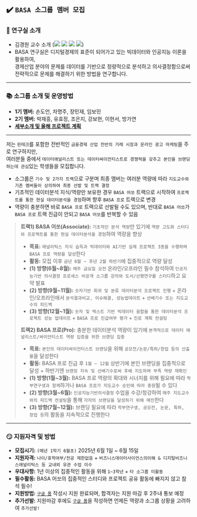 ## ✔️ `BASA 소그룹 멤버 모집`

### :office: 연구실 소개
- 김경원 교수 소개 (<a href="https://sites.google.com/view/thekimk" target="_blank"><img src="https://img.shields.io/badge/Homepage-4285F4?style=flat-square&logo=Google&logoColor=white"/></a> <a href="https://scholar.google.com/citations?hl=ko&user=nHPe-4UAAAAJ&view_op=list_works&sortby=pubdate" target="_blank"><img src="https://img.shields.io/badge/Google Scholar-4285F4?style=flat-square&logo=Google Scholar&logoColor=white"/></a> <a href="https://www.youtube.com/channel/UCEYxJNI5dhnn_CdC9BEWTuA" target="_blank"><img src="https://img.shields.io/badge/YouTube-FF0000?style=flat-square&logo=YouTube&logoColor=white"/></a> <a href="https://github.com/thekimk" target="_blank"><img src="https://img.shields.io/badge/Github-181717?style=flat-square&logo=Github&logoColor=white"/></a>)
- BASA 연구실은 디지털경제의 표준이 되어가고 있는 빅데이터와 인공지능 이론을 활용하여,     
경제산업 분야의 문제를 데이터를 기반으로 정량적으로 분석하고 의사결정함으로써 전략적으로 문제를 해결하기 위한 방법을 연구합니다.    

---

### :books: 소그룹 소개 및 운영방법
- **1기 멤버:** 손도언, 차명주, 장민재, 임보민
- **2기 멤버:** 박재흥, 유효정, 조은지, 강보현, 이현서, 방가연
- [**세부소개 및 올해 프로젝트 계획**](https://github.com/thekimk/DEBA-Research/blob/main/%5BDocument%5D/DEBA_Introduction_20250101.pdf)

---

저는 `핀테크`를 포함한 전반적인 `금융경제 산업 전반의 거래 시장과 온라인 광고 마케팅`을 주로 연구하지만,     
여러분들 중에서 `데이터애널리스트 또는 데이터싸이언티스트로 경쟁력을 갖추고 본인을 브랜딩하는데 관심`있는 학생들을 모집합니다.     

- 소그룹은 `기수 및 2가지 트랙`으로 구분며 최종 멤버는 여러분 역량에 따라 `지도교수와 기존 멤버들이 상의하여 최종 선발 및 트랙 결정`     
- 기초적인 데이터분석 지식/역량만 보유한 경우 `BASA 어쏘` 트랙으로 시작하여 `프로젝트를 통한 현실 데이터분석을 경험`하며 향후 `BASA 프로` 트랙으로 변경     
- 역량이 충분하면 바로 `BASA 프로` 트랙으로 선발될 수도 있으며, 반대로 `BASA 어쏘`가 `BASA 프로` 트랙 진급이 안되고 `BASA 어쏘`를 반복할 수 있음     

> **트랙1) BASA 어쏘(Associate):** `기초적인 분석 역량`만 있기에 `역량 고도화 스터디와 프로젝트를 통한 현실 데이터분석을 경험`하여 역량을 향상
>
> - **목표:** `애널리틱스 지식 습득과 빅데이터와 AI기반 실제 프로젝트 3종을 수행하며 BASA 프로 역량을 달성`한다
> - **활동:** 모집 이후 `금년 6월 ~ 후년 2월 하반기`에 집중적으로 역량 달성
> - **(1) 방향(6월~8월):** `매주 금요일 오전` 온라인/오프라인 필수 참석하여 `인공지능기반 의사결정 프로세스 비공개 소그룹 강의와 도서/선행연구를 스터디`하고 요약 발표
> - **(2) 방향(9월~11월):** `숫자기반 회귀 및 분류 데이터분석 프로젝트 진행` + 온라인/오프라인에서 `분석결과비교, 이슈해결, 성능업데이트` + `선배기수 또는 지도교수의 피드백`
> - **(3) 방향(12월~1월):** `숫자 및 텍스트 기반 빅데이터 융합을 통한 데이터분석 프로젝트 성능 업데이트` + `BASA 프로 진급여부 평가` + `진로 계획 컨설팅`
>
> **트랙2) BASA 프로(Pro):** 충분한 데이터분석 역량이 있기에 `본격적으로 데이터 애널리스트/싸이언티스트 역량 입증을 위한 브랜딩 집중` 
>
> - **목표:** `본인의 데이터싸이언티스트 브랜딩`을 위해 `공모전/논문/특허/창업 등의 산출물`을 달성한다
> - **활동:** BASA 프로 진급 후 `1월 ~ 12월` 상반기에 본인 브랜딩을 집중적으로 달성 + 하반기엔 `브랜징 지속 및 선배기수로써 후배 지도하며 부족 역량 재확인`
> - **(1) 방향(1월~3월):** BASA 프로 역량의 확대와 시너지를 위해 필요에 따라 `학부연구생과 함께`하거나 `BASA 프로가 지도교수 승인에 따라 충원`될 수 있다 
> - **(2) 방향(3월~6월):** `인공지능기반의사결정` 수업을 수강/청강하여 `매주 지도교수와의 피드백 컨설팅`을 통해 `각자의 브랜딩을 달성하기 위해 매진`한다
> - **(3) 방향(7월~12월):** 브랜딩 필요에 따라 `학부연구생, 공모전, 논문, 특허, 창업 등`의 활동을 지속적으로 진행한다
  
---

### :smirk: 지원자격 및 방법

- **모집시기:** `(매년 1학기 6월초)` 2025년 6월 1일 ~ 6월 15일
- **지원자격:** `나이/휴학여부/전공 제한없음` + `비즈니스데이터사이언스의이해 & 디지털비즈니스애널리틱스 등 교내외 유관 수업 이수`
- **우대사항:** 1년 이상의 집중적인 활동을 위해 `1~3학년` + `타 소그룹 미활동`
- **필수활동:** BASA 어쏘의 집중적인 스터디와 프로젝트 공유 활동에 빠지지 않고 참석 필수! 
- **지원방법:** [`구글 폼`](https://docs.google.com/forms/d/e/1FAIpQLScWGLWgGfGMFT8fkvSRSA-bgmcd6IUw1TA234tH05XEQOQCzw/viewform) 작성시 지원 완료되며, 합격자는 지원 마감 후 2주내 통보 예정
- **추가선발:** 지원마감 후에도 [`구글 폼`](https://docs.google.com/forms/d/e/1FAIpQLScWGLWgGfGMFT8fkvSRSA-bgmcd6IUw1TA234tH05XEQOQCzw/viewform)을 작성하면 언제든 역량과 소그룹 상황을 고려하여 `추가선발!`

